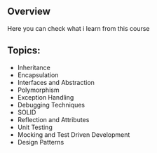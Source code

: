 ## Overview
Here you can check what i learn from this course

## Topics:
- Inheritance
- Encapsulation
- Interfaces and Abstraction
- Polymorphism
- Exception Handling
- Debugging Techniques
- SOLID
- Reflection and Attributes
- Unit Testing
- Mocking and Test Driven Development
- Design Patterns
